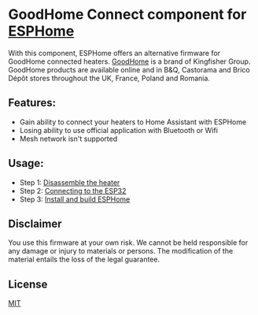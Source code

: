 # GoodHome Connect component for [ESPHome](https://esphome.io/)

With this component, ESPHome offers an alternative firmware for GoodHome connected heaters. [GoodHome](https://www.kingfisher.com/en/about-us/goodhome.html) is a brand of Kingfisher Group.  
GoodHome products are available online and in B&Q, Castorama and Brico Dépôt stores throughout the UK, France, Poland and Romania. 

## Features:
- Gain ability to connect your heaters to Home Assistant with ESPHome
- Losing ability to use official application with Bluetooth or Wifi
- Mesh network isn't supported

## Usage:
- Step 1: [Disassemble the heater](https://github.com/Benichou34/ESPHome_GoodHome/wiki/Disassembly)
- Step 2: [Connecting to the ESP32](https://github.com/Benichou34/ESPHome_GoodHome/wiki/Connecting-to-the-ESP32)
- Step 3: [Install and build ESPHome](https://esphome.io/guides/getting_started_command_line.html)

## Disclaimer
You use this firmware at your own risk. We cannot be held responsible for any damage or injury to materials or persons. The modification of the material entails the loss of the legal guarantee.

## License

[MIT](https://choosealicense.com/licenses/mit/)
